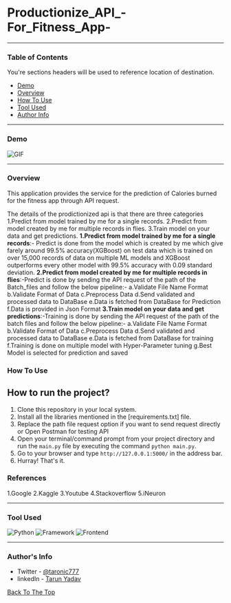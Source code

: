 # Productionize_API_-For_Fitness_App-
---

### Table of Contents
You're sections headers will be used to reference location of destination.

- [Demo](#demo)
- [Overview](#overview)
- [How To Use](#how-to-use)
- [Tool Used](#tool-used)
- [Author Info](#author-info)

---

### Demo

![GIF](./static/gif.gif)

---

### Overview

This application provides the service for the prediction of Calories burned for the fitness app through API request.

The details of the prodictionized api is that there are three categories 1.Predict from model trained by me for a single records.
                                                                         2.Predict from model created by me for multiple records in flies.
                                                                         3.Train model on your data and get predictions.
<b>1.Predict from model trained by me for a single records</b>:- Predict is done from the model which is created by me which give farely around 99.5% accuracy(XGBoost) on test data which is trained on over 15,000 records of data on multiple ML models and XGBoost outperforms every other model with 99.5% accuracy with 0.09 standard deviation.
<b>2.Predict from model created by me for multiple records in flies</b>:-Predict is done by sending the API request of the path of the Batch_files and follow the below pipeline:-
                    a.Validate File Name Format
                    b.Validate Format of Data
                    c.Preprocess Data
                    d.Send validated and processed data to DataBase
                    e.Data is fetched from DataBase for Prediction
                    f.Data is provided in Json Format
<b>3.Train model on your data and get predictions</b>:-Training is done by sending the API request of the path of the batch files and follow the below pipeline:-
                    a.Validate File Name Format
                    b.Validate Format of Data
                    c.Preprocess Data
                    d.Send validated and processed data to DataBase
                    e.Data is fetched from DataBase for training
                    f.Training is done on multiple model with Hyper-Parameter tuning
                    g.Best Model is selected for prediction and saved

### How To Use
## How to run the project?

1. Clone this repository in your local system.
2. Install all the libraries mentioned in the [requirements.txt] file.
3. Replace the path file request option if you want to send request directly or Open Postman for testing API 
4. Open your terminal/command prompt from your project directory and run the `main.py` file by executing the command `python main.py`.
5. Go to your browser and type `http://127.0.0.1:5000/` in the address bar.
6. Hurray! That's it.


### References
1.Google
2.Kaggle
3.Youtube
4.Stackoverflow
5.iNeuron

---

### Tool Used

![Python](https://img.shields.io/badge/Python-3.8-blueviolet)
![Framework](https://img.shields.io/badge/Framework-Flask-red)
![Frontend](https://img.shields.io/badge/Frontend-HTML/CSS/JS-green)


---

### Author's Info

- Twitter - [@taronic777](https://twitter.com/taronic777)
- linkedIn - [Tarun Yadav](https://www.linkedin.com/in/tarun-yadav-47442112b/)

[Back To The Top](#read-me-template)
